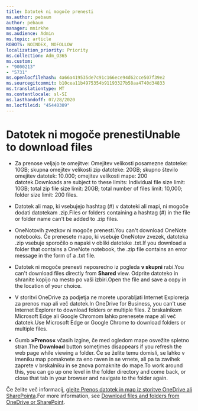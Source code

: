 ```yaml
---
title: Datotek ni mogoče prenesti
ms.author: pebaum
author: pebaum
manager: mnirkhe
ms.audience: Admin
ms.topic: article
ROBOTS: NOINDEX, NOFOLLOW
localization_priority: Priority
ms.collection: Adm_O365
ms.custom:
- "9000213"
- "5731"
ms.openlocfilehash: 4a66a419535de7c91c166ece94d62cce507f39e2
ms.sourcegitcommit: b10cea11b4975354b91193327b58aa4740d34833
ms.translationtype: MT
ms.contentlocale: sl-SI
ms.lasthandoff: 07/28/2020
ms.locfileid: "45440309"
---
```

# <a name="unable-to-download-files"></a><span data-ttu-id="ce2a9-102">Datotek ni mogoče prenesti</span><span class="sxs-lookup"><span data-stu-id="ce2a9-102">Unable to download files</span></span>

- <span data-ttu-id="ce2a9-103">Za prenose veljajo te omejitve: Omejitev velikosti posamezne datoteke: 10GB; skupna omejitev velikosti zip datoteke: 20GB; skupno število omejitev datotek: 10.000; omejitev velikosti mape: 200 datotek.</span><span class="sxs-lookup"><span data-stu-id="ce2a9-103">Downloads are subject to these limits: Individual file size limit: 10GB; total zip file size limit: 20GB; total number of files limit: 10,000; folder size limit: 200 files.</span></span>
- <span data-ttu-id="ce2a9-104">Datotek ali map, ki vsebujejo hashtag (#) v datoteki ali mapi, ni mogoče dodati datotekam .zip.</span><span class="sxs-lookup"><span data-stu-id="ce2a9-104">Files or folders containing a hashtag (#) in the file or folder name can't be added to .zip files.</span></span>  
    
- <span data-ttu-id="ce2a9-105">OneNotovih zvezkov ni mogoče prenesti.</span><span class="sxs-lookup"><span data-stu-id="ce2a9-105">You can't download OneNote notebooks.</span></span> <span data-ttu-id="ce2a9-106">Če prenesete mapo, ki vsebuje OneNotov zvezek, datoteka .zip vsebuje sporočilo o napaki v obliki datoteke .txt.</span><span class="sxs-lookup"><span data-stu-id="ce2a9-106">If you download a folder that contains a OneNote notebook, the .zip file contains an error message in the form of a .txt file.</span></span>  
    
- <span data-ttu-id="ce2a9-107">Datotek ni mogoče prenesti neposredno iz pogleda **v skupni** rabi.</span><span class="sxs-lookup"><span data-stu-id="ce2a9-107">You can't download files directly from **Shared**  view.</span></span> <span data-ttu-id="ce2a9-108">Odprite datoteko in shranite kopijo na mesto po vaši izbiri.</span><span class="sxs-lookup"><span data-stu-id="ce2a9-108">Open the file and save a copy in the location of your choice.</span></span>  
    
- <span data-ttu-id="ce2a9-109">V storitvi OneDrive za podjetja ne morete uporabljati Internet Explorerja za prenos map ali več datotek.</span><span class="sxs-lookup"><span data-stu-id="ce2a9-109">In OneDrive for Business, you can't use Internet Explorer to download folders or multiple files.</span></span> <span data-ttu-id="ce2a9-110">Z brskalnikom Microsoft Edge ali Google Chromom lahko prenesete mape ali več datotek.</span><span class="sxs-lookup"><span data-stu-id="ce2a9-110">Use Microsoft Edge or Google Chrome to download folders or multiple files.</span></span>  
    
- <span data-ttu-id="ce2a9-111">Gumb **»Prenos«** včasih izgine, če med ogledom mape osvežite spletno stran.</span><span class="sxs-lookup"><span data-stu-id="ce2a9-111">The **Download** button sometimes disappears if you refresh the web page while viewing a folder.</span></span> <span data-ttu-id="ce2a9-112">Če se želite temu domisli, se lahko v imeniku map pomaknete za eno raven in se vrnete, ali pa ta zavihek zaprete v brskalniku in se znova pomaknite do mape.</span><span class="sxs-lookup"><span data-stu-id="ce2a9-112">To work around this, you can go up one level in the folder directory and come back, or close that tab in your browser and navigate to the folder again.</span></span>  
    
<span data-ttu-id="ce2a9-113">Če želite več informacij, [glejte Prenos datotek in map iz storitve OneDrive ali SharePointa](https://support.office.com/article/download-files-and-folders-from-onedrive-or-sharepoint-5c7397b7-19c7-4893-84fe-d02e8fa5df05).</span><span class="sxs-lookup"><span data-stu-id="ce2a9-113">For more information, see [Download files and folders from OneDrive or SharePoint](https://support.office.com/article/download-files-and-folders-from-onedrive-or-sharepoint-5c7397b7-19c7-4893-84fe-d02e8fa5df05).</span></span>